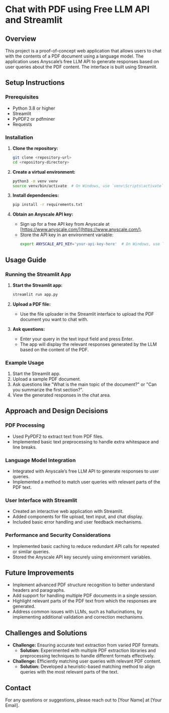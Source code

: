 # Chat with PDF using Free LLM API and Streamlit

## Overview

This project is a proof-of-concept web application that allows users to chat with the contents of a PDF document using a language model. The application uses Anyscale’s free LLM API to generate responses based on user queries about the PDF content. The interface is built using Streamlit.

## Setup Instructions

### Prerequisites

- Python 3.8 or higher
- Streamlit
- PyPDF2 or pdfminer
- Requests

### Installation

1. **Clone the repository:**
    ```bash
    git clone <repository-url>
    cd <repository-directory>
    ```

2. **Create a virtual environment:**
    ```bash
    python3 -m venv venv
    source venv/bin/activate  # On Windows, use `venv\Scripts\activate`
    ```

3. **Install dependencies:**
    ```bash
    pip install -r requirements.txt
    ```

4. **Obtain an Anyscale API key:**
   - Sign up for a free API key from Anyscale at [https://www.anyscale.com/](https://www.anyscale.com/).
   - Store the API key in an environment variable:
     ```bash
     export ANYSCALE_API_KEY='your-api-key-here'  # On Windows, use `set ANYSCALE_API_KEY=your-api-key-here`
     ```

## Usage Guide

### Running the Streamlit App

1. **Start the Streamlit app:**
    ```bash
    streamlit run app.py
    ```

2. **Upload a PDF file:**
   - Use the file uploader in the Streamlit interface to upload the PDF document you want to chat with.

3. **Ask questions:**
   - Enter your query in the text input field and press Enter.
   - The app will display the relevant responses generated by the LLM based on the content of the PDF.

### Example Usage

1. Start the Streamlit app.
2. Upload a sample PDF document.
3. Ask questions like "What is the main topic of the document?" or "Can you summarize the first section?".
4. View the generated responses in the chat area.

## Approach and Design Decisions

### PDF Processing

- Used PyPDF2 to extract text from PDF files.
- Implemented basic text preprocessing to handle extra whitespace and line breaks.

### Language Model Integration

- Integrated with Anyscale’s free LLM API to generate responses to user queries.
- Implemented a method to match user queries with relevant parts of the PDF text.

### User Interface with Streamlit

- Created an interactive web application with Streamlit.
- Added components for file upload, text input, and chat display.
- Included basic error handling and user feedback mechanisms.

### Performance and Security Considerations

- Implemented basic caching to reduce redundant API calls for repeated or similar queries.
- Stored the Anyscale API key securely using environment variables.

## Future Improvements

- Implement advanced PDF structure recognition to better understand headers and paragraphs.
- Add support for handling multiple PDF documents in a single session.
- Highlight relevant parts of the PDF text from which the responses are generated.
- Address common issues with LLMs, such as hallucinations, by implementing additional validation and correction mechanisms.

## Challenges and Solutions

- **Challenge:** Ensuring accurate text extraction from varied PDF formats.
  - **Solution:** Experimented with multiple PDF extraction libraries and preprocessing techniques to handle different formats effectively.
- **Challenge:** Efficiently matching user queries with relevant PDF content.
  - **Solution:** Developed a heuristic-based matching method to align queries with the most relevant parts of the text.

## Contact

For any questions or suggestions, please reach out to [Your Name] at [Your Email].

